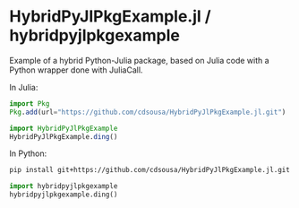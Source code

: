 # HybridPyJlPkgExample.jl / hybridpyjlpkgexample

Example of a hybrid Python-Julia package, based on Julia code with a Python wrapper done with JuliaCall.

In Julia:

```julia	
import Pkg
Pkg.add(url="https://github.com/cdsousa/HybridPyJlPkgExample.jl.git")

import HybridPyJlPkgExample
HybridPyJlPkgExample.ding()
```

In Python:

```bash
pip install git+https://github.com/cdsousa/HybridPyJlPkgExample.jl.git
```
```python
import hybridpyjlpkgexample
hybridpyjlpkgexample.ding()
```
